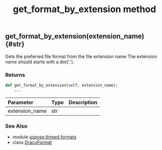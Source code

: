 ﻿---
title: get_format_by_extension method
second_title: Aspose.3D for Python via .NET API References
description: 
type: docs
weight: 70
url: /python-net/aspose.threed.formats/dracoformat/get_format_by_extension/
is_root: false
---

## get_format_by_extension(extension_name) {#str}

Gets the preferred file format from the file extension name
The extension name should starts with a dot('.').

### Returns 





```python
def get_format_by_extension(self, extension_name):
    ...
```


| Parameter | Type | Description |
| :- | :- | :- |
| extension_name | str |  |



### See Also
* module [aspose.threed.formats](../../)
* class [DracoFormat](/3d/python-net/aspose.threed.formats/dracoformat)
